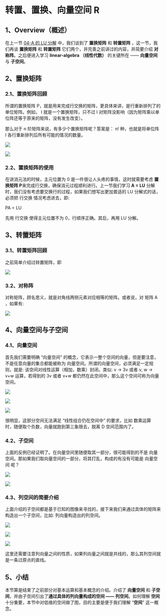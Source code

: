 # 转置、置换、向量空间 R

## 1、Overview（概述）

在上一节 [04-A 的 LU 分解](https://github.com/apachecn/math/blob/master/04-A%E7%9A%84LU%E5%88%86%E8%A7%A3/04-A%E7%9A%84LU%E5%88%86%E8%A7%A3.md) 中，我们谈到了 **置换矩阵** 和 **转置矩阵** ，这一节，我们再谈 **置换矩阵** 和 **转置矩阵** 它们两个，并完善之前讲过的内容，并简要介绍 **对称阵**。之后便进入学习 **linear-algebra （线性代数）** 的关键所在 —— **向量空间** 与 **子空间**。

## 2、置换矩阵

### 2.1、置换矩阵回顾
所谓的置换矩阵 P，就是用来完成行交换的矩阵，更具体来讲，是行重新排列了的单位矩阵。例如， I 就是一个置换矩阵，只不过 I 对矩阵没影响（因为矩阵乘以单位阵还等于原来的矩阵，没有发生改变）。

那么对于 n 阶矩阵来说，有多少个置换矩阵呢？答案是： n! 种，也就是将单位阵 I 各行重新排列后所有可能的情况的数量。

![](../images/05/LA_5_1.jpg)

![](../images/05/LA_5_2.jpg)

### 2.2、置换矩阵的使用
在讲消元法的时候，主元位置为 0 是一件很让人头疼的事情，这时就需要考虑 **置换矩阵 P**来完成行交换，确保消元过程顺利进行。上一节我们学习 **A = LU** 分解时，我们没有考虑要交换行的过程，如果我们想写出更加普适的 LU 分解式的话，必须把 行交换 情况考虑进去，即: 

PA = LU

先用 行交换 使得主元位置不为 0，行顺序正确。其后，再用 LU 分解。

## 3、转置矩阵

### 3.1、转置矩阵回顾

之前简单介绍过转置矩阵，即

![](../images/05/LA_5_3.jpg)

### 3.2、对称阵

对称矩阵，顾名思义，就是对角线两侧元素对应相等的矩阵。或者说，对 矩阵 A ，如果有: 

![](../images/05/LA_5_4.png)

## 4、向量空间与子空间

### 4.1、向量空间
首先我们需要明确 “向量空间” 的概念，它表示一整个空间的向量，但是要注意，不是任意向量的集合都能被称为 向量空间。所谓的向量空间，必须满足一定规则，就是: 该空间对线性运算（相加，数乘）封闭。类似: v -> 3v 或者 v, w -> v+w 运算，若得到的  3v 或者 v+w 都仍然在此空间中，那么这个空间可称为向量空间。

![](../images/05/LA_5_5.jpg)

![](../images/05/LA_5_6.jpg)

![](../images/05/LA_5_7.jpg)

很明显，这部分空间无法满足 “线性组合仍在空间中” 的要求，比如 数乘运算 时，随便取个负数，向量就跑到第三象限去，脱离 D 空间范围内了。

### 4.2、子空间
上面的反例已经证明了。在向量空间里随便取其一部分，很可能得到的不是 向量空间。那如果我们取向量空间的一部分，将其打乱，构成的有没有可能是 向量空间 呢？

![](../images/05/LA_5_8.jpg)

![](../images/05/LA_5_9.jpg)

### 4.3、列空间的简要介绍
上面介绍的子空间都是基于已知的图像来寻找的，接下来我们来通过具体的矩阵来构造出一个子空间，比如: 列向量构造出的列空间。

![](../images/05/LA_5_10.jpg)

![](../images/05/LA_5_11.jpg)

![](../images/05/LA_5_12.jpg)

这里还需要注意列向量之间的性质，如果列向量之间就是共线的，那么其列空间就是一条过原点的直线。

## 5、小结

本节算是结束了之前部分对基本运算和基本概念的介绍。介绍了 **向量空间** 和 **子空间**，并由子空间引出了**通过具体的列向量构成的空间 —— 列空间**。如何理解 **空间** 十分重要，本节中对低维的空间做了图，目的主要是便于我们理解 “**空间**” 这一概念。
